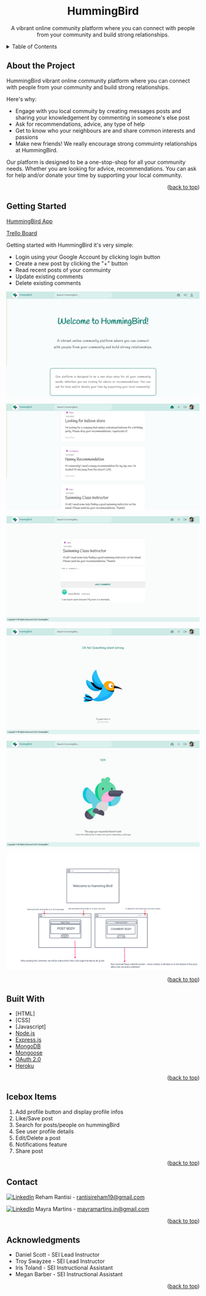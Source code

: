<!-- <div id="top"></div> -->

<!-- PROJECT LOGO -->
<br />
<div align="center">
    <!-- <img src="css/imgs/logo.png" alt="hummingbird" width="80" height="80"> -->
  </a>

  <h1 align="center">HummingBird</h1>

  <p align="center">
    A vibrant online community platform where you can connect with people from your community and build strong relationships.
    <br>
  </p>
</div>

<!-- TABLE OF CONTENTS -->
<details>
  <summary>Table of Contents</summary>
  <ol>
    <li><a href="#about-the-project">About The Project</a>
    <li><a href="#getting-started">Getting Started</a></li>
    <li><a href="#built-with">Built With</a></li>
    <li><a href="#icebox">Ice Box</a></li>
    <li><a href="#contact">Contact</a></li>
    <li><a href="#acknowledgments">Acknowledgments</a></li>
  </ol>
</details>

<!-- CONTENT -->

## About the Project

HummingBird vibrant online community platform where you can connect with people from your community and build strong relationships.

Here's why:

- Engage with you local commuity by creating messages posts and sharing your knowledgement by commenting in someone's else post
- Ask for recommendations, advice, any type of help
- Get to know who your neighbours are and share common interests and passions
- Make new friends! We really encourage strong commuinty relationships at HummingBird.

Our platform is designed to be a one-stop-shop for all your community needs. Whether you are looking for advice, recommendations. You can ask for help and/or donate your time by supporting your local community.

<p align="right">(<a href="#top">back to top</a>)</p>

## Getting Started

[HummingBird App](https://hummingbird.herokuapp.com/)

[Trello Board](https://trello.com/b/BzHNKAK2/sei-project-2-hummingbird)

Getting started with HummingBird it's very simple:

- Login using your Google Account by clicking login button
- Create a new post by clicking the "+" button
- Read recent posts of your commuinty
- Update existing comments
- Delete existing comments

![humming-bird1](/public/imgs/hb1.jpeg)

![humming-bird1](/public/imgs/hb2.jpeg)

![humming-bird1](/public/imgs/hb3.jpeg)

![humming-bird1](/public/imgs/hb4.jpeg)

![humming-bird1](/public/imgs/hb5.jpeg)

![humming-bird1](/public/imgs/erd.png)

<p align="right">(<a href="#top">back to top</a>)</p>

## Built With

- [HTML]
- [CSS]
- [Javascript]
- [Node.js](https://nodejs.org/)
- [Express.js](https://expressjs.com/)
- [MongoDB](https://mongodb.com/)
- [Mongoose](https://mongoosejs.com/)
- [OAuth 2.0](https://console.cloud.google.com/apis/dashboard)
- [Heroku](https://www.heroku.com/)
<p align="right">(<a href="#top">back to top</a>)</p>

## Icebox Items

1. Add profile button and display profile infos
2. Like/Save post
4. Search for posts/people on hummingBird
5. See user profile details
6. Edit/Delete a post
7. Notifications feature
8. Share post

<p align="right">(<a href="#top">back to top</a>)</p>

## Contact

[![LinkedIn](https://img.shields.io/badge/-LinkedIn-blue?style=flat-square&logo=Linkedin&logoColor=white&link=https://www.linkedin.com/in/rehamrantisi/)](https://www.linkedin.com/in/rehamrantisi/) Reham Rantisi - rantisireham19@gmail.com

[![LinkedIn](https://img.shields.io/badge/-LinkedIn-blue?style=flat-square&logo=Linkedin&logoColor=white&link=https://www.linkedin.com/in/mayra-martins-8a4b89195/)](https://www.linkedin.com/in/mayra-martins-8a4b89195/) Mayra Martins - mayramartins.in@gmail.com

<p align="right">(<a href="#top">back to top</a>)</p>

## Acknowledgments

- Daniel Scott - SEI Lead Instructor
- Troy Swayzee - SEI Lead Instructor
- Iris Toland - SEI Instructional Assistant
- Megan Barber - SEI Instructional Assistant
<p align="right">(<a href="#top">back to top</a>)</p>
